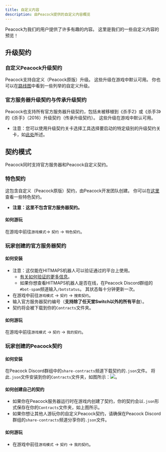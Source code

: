 ```yaml
---
title: 自定义内容
description: 由Peacock提供的自定义内容概览
---
```


Peacock为我们的用户提供了许多有趣的内容。 这里是我们的一些自定义内容的预览！

## 升级契约

### 自定义Peacock升级契约

Peacock支持自定义（Peacock原版）升级。 这些升级在游戏中默认可用。 你也可以在[路线图](./roadmaps.mdx)中看到一些列举的自定义升级。

### 官方服务器升级契约与传承升级契约

Peacock也支持所有官方服务器升级契约，包括未被移植到《杀手2》或《杀手3》的《杀手》（2016）升级契约（传承升级契约）。 这些升级在游戏中默认可用。

- 注意：您可以使用升级契约关卡选择工具选择要启动的特定级别的升级契约关卡，如[此处](./intel/loadout-profiles-elp.md#escalation-level-picker)所述。

## 契约模式

Peacock同时支持官方服务器和Peacock自定义契约。

### 特色契约

这包含自定义（Peacock原版）契约，由Peacock开发团队创建。 你可以在[这里](./roadmaps.mdx)查看一些特色契约。

- **注意：这里不包含官方服务器契约。**

#### 如何游玩

在游戏中前往`游戏模式`-> `契约` -> `特色契约`。

### 玩家创建的官方服务器契约

#### 如何安装

- 注意：这仅能在HITMAPS机器人可以验证通过的平台上使用。
  - [有关如何验证的更多信息](https://bot.hitmaps.com/)。
  - 如果你想查看HITMAPS机器人是否在线，在Peacock Discord群组的`#bot-spam`频道输入`/botstatus`。 其状态每十分钟更新一次。
- 在游戏中前往`游戏模式` -> `契约` -> `搜索契约`。
- 输入官方服务器契约编号（**支持除了任天堂Switch以外的所有平台**）。
- 契约将会被下载到你的`Contracts`文件夹。

#### 如何游玩

在游戏中前往`游戏模式` -> `契约` -> `我的契约`。

### 玩家创建的Peacock契约

#### 如何安装

在Peacock Discord群组中的`share-contracts`频道下载契约的`.json`文件。 将此`.json`文件安装到你的`Contracts`文件夹，如图所示：![](/img/wiki/contracts_folder.png)。

#### 如何创建自己的契约

- 如果你在Peacock服务器运行时在游戏内创建了契约，你的契约会以`.json`形式保存在你的`Contracts`文件夹，如上图所示。
- 如果你想让其他人游玩你的自定义Peacock契约，请确保在Peacock Discord群组的`share-contracts`频道分享你的`.json`文件。

#### 如何游玩

- 在游戏中前往`游戏模式` -> `契约` -> `我的契约`。
